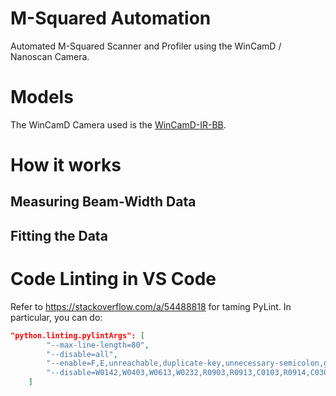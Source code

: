 # M-Squared Automation

Automated M-Squared Scanner and Profiler using the WinCamD / Nanoscan Camera.

# Models

The WinCamD Camera used is the [WinCamD-IR-BB](https://dataray.com/collections/beam-profiling-cameras/products/wincamd-ir-bb-broadband-2-to-16-%C2%B5m-mwir-fir-beam-profiler).

# How it works
## Measuring Beam-Width Data
## Fitting the Data

# Code Linting in VS Code

Refer to https://stackoverflow.com/a/54488818 for taming PyLint. In particular, you can do:
```json
"python.linting.pylintArgs": [
		"--max-line-length=80",
		"--disable=all",
		"--enable=F,E,unreachable,duplicate-key,unnecessary-semicolon,global-variable-not-assigned,unused-variable,binary-op-exception,bad-format-string,anomalous-backslash-in-string,bad-open-mode",
		"--disable=W0142,W0403,W0613,W0232,R0903,R0913,C0103,R0914,C0304,F0401,W0402,E1101,W0614,C0111,C0301"
	]	
```